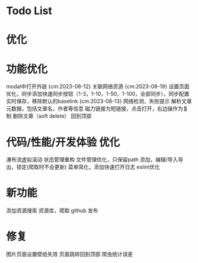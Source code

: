 # Todo List

# 优化
# 功能优化
modal中打开外链 {cm:2023-08-12}
关联网络资源 {cm:2023-08-19}
设置页面优化，同步添加快速同步按钮（1-3，1-10，1-50，1-100，全部同步），同步配置实时保存，移除默认的baselink {cm:2023-08-13}
网络检测，失败提示
解析文章元数据，包括文章名，作者等信息
磁力链接为短链接，点击打开，右边操作为复制
删除文章（soft delete）
回到顶部

# 代码/性能/开发体验 优化
瀑布流虚拟滚动
状态管理重构
文件管理优化，只保留path
添加，编辑/导入导出，锁定(爬取时不会更新)
菜单简化，添加快速打开日志
eslint优化

# 新功能
添加资源搜索
资源库，爬取
github 发布

# 修复
图片页面设置壁纸失效
页面跳转回到顶部
爬虫统计误差